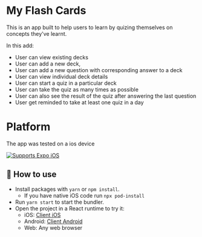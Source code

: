 # My Flash Cards

This is an app built to help users to learn by quizing themselves on concepts they've learnt.

In this add:

- User can view existing decks
- User can add a new deck,
- User can add a new question with corresponding answer to a deck
- User can view individual deck details
- User can start a quiz in a particular deck
- User can take the quiz as many times as possible
- User can also see the result of the quiz after answering the last question
- User get reminded to take at least one quiz in a day

# Platform

The app was tested on a ios device

<p>
  <!-- iOS -->
  <a href="https://itunes.apple.com/app/apple-store/id982107779">
    <img alt="Supports Expo iOS" longdesc="Supports Expo iOS" src="https://img.shields.io/badge/iOS-4630EB.svg?style=flat-square&logo=APPLE&labelColor=999999&logoColor=fff" />
  </a> 
</p>

## 🚀 How to use

- Install packages with `yarn` or `npm install`.
  - If you have native iOS code run `npx pod-install`
- Run `yarn start` to start the bundler.
- Open the project in a React runtime to try it:
  - iOS: [Client iOS](https://itunes.apple.com/app/apple-store/id982107779)
  - Android: [Client Android](https://play.google.com/store/apps/details?id=host.exp.exponent&referrer=blankexample)
  - Web: Any web browser
